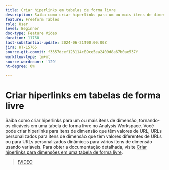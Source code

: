 ```yaml
---
title: Criar hiperlinks em tabelas de forma livre
description: Saiba como criar hiperlinks para um ou mais itens de dimensão, tornando-os clicáveis em uma tabela de forma livre no Analysis Workspace. Você pode criar hiperlinks para itens de dimensão que têm valores de URL, URLs personalizados para itens de dimensão que têm valores diferentes de URLs ou para URLs personalizados dinâmicos para vários itens de dimensão usando variáveis.
feature: Freeform Tables
role: User
level: Beginner
doc-type: Feature Video
duration: 11760
last-substantial-update: 2024-06-21T00:00:00Z
jira: KT-15765
source-git-commit: f3357dcef123114c89ce5ea2409d8a67b0ae537f
workflow-type: tm+mt
source-wordcount: '129'
ht-degree: 0%

---
```



# Criar hiperlinks em tabelas de forma livre

Saiba como criar hiperlinks para um ou mais itens de dimensão, tornando-os clicáveis em uma tabela de forma livre no Analysis Workspace. Você pode criar hiperlinks para itens de dimensão que têm valores de URL, URLs personalizados para itens de dimensão que têm valores diferentes de URLs ou para URLs personalizados dinâmicos para vários itens de dimensão usando variáveis. Para obter a documentação detalhada, visite [Criar hiperlinks para dimensões em uma tabela de forma livre](https://experienceleague.adobe.com/pt-br/docs/analytics/analyze/analysis-workspace/visualizations/freeform-table/freeform-table-hyperlinks).

>[!VIDEO](https://video.tv.adobe.com/v/3430411/?learn=on)
